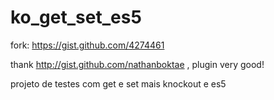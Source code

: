 ko_get_set_es5
==============

fork: https://gist.github.com/4274461

thank http://gist.github.com/nathanboktae , plugin very good!

projeto de testes com get e set mais knockout e es5
